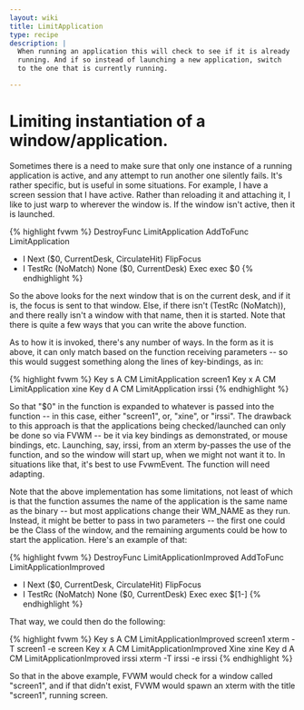 ```yaml
---
layout: wiki
title: LimitApplication
type: recipe
description: |
  When running an application this will check to see if it is already
  running. And if so instead of launching a new application, switch
  to the one that is currently running.

---
```


# Limiting instantiation of a window/application.

Sometimes there is a need to make sure that only one instance of a running
application is active, and any attempt to run another one silently fails.
It's rather specific, but is useful in some situations. For example, I have
a screen session that I have active. Rather than reloading it and attaching
it, I like to just warp to wherever the window is. If the window isn't
active, then it is launched.

{% highlight fvwm %}
DestroyFunc LimitApplication
AddToFunc   LimitApplication
+ I Next ($0, CurrentDesk, CirculateHit) FlipFocus
+ I TestRc (NoMatch) None ($0, CurrentDesk) Exec exec $0
{% endhighlight %}

So the above looks for the next window that is on the current desk, and if
it is, the focus is sent to that window. Else, if there isn't (TestRc
(NoMatch)), and there really isn't a window with that name, then it is
started. Note that there is quite a few ways that you can write the above
function.

As to how it is invoked, there's any number of ways. In the form as it is
above, it can only match based on the function receiving parameters -- so
this would suggest something along the lines of key-bindings, as in:

{% highlight fvwm %}
Key s A CM LimitApplication screen1
Key x A CM LimitApplication xine
Key d A CM LimitApplication irssi
{% endhighlight %}

So that "$0" in the function is expanded to whatever is passed into the
function -- in this case, either "screen1", or, "xine", or "irssi". The
drawback to this approach is that the applications being checked/launched
can only be done so via FVWM -- be it via key bindings as demonstrated, or
mouse bindings, etc. Launching, say, irssi, from an xterm by-passes the use
of the function, and so the window will start up, when we might not want it
to. In situations like that, it's best to use FvwmEvent.  The function will
need adapting.

Note that the above implementation has some limitations, not least of which is
that the function assumes the name of the application is the same name as the
binary -- but most applications change their WM_NAME as they run.  Instead, it
might be better to pass in two parameters -- the first one could be the Class
of the window, and the remaining arguments could be how to start the application.
Here's an example of that:

{% highlight fvwm %}
DestroyFunc LimitApplicationImproved
AddToFunc   LimitApplicationImproved
+ I Next ($0, CurrentDesk, CirculateHit) FlipFocus
+ I TestRc (NoMatch) None ($0, CurrentDesk) Exec exec $[1-]
{% endhighlight %}

That way, we could then do the following:

{% highlight fvwm %}
Key s A CM LimitApplicationImproved screen1 xterm -T screen1 -e screen
Key x A CM LimitApplicationImproved Xine xine
Key d A CM LimitApplicationImproved irssi xterm -T irssi -e irssi
{% endhighlight %}

So that in the above example, FVWM would check for a window called "screen1",
and if that didn't exist, FVWM would spawn an xterm with the title "screen1",
running screen.



